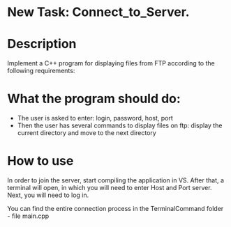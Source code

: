# New Task:   Connect_to_Server.
# Description
Implement a C++ program for displaying files from FTP according to the following requirements:
 
# What the program should do:
   - The user is asked to enter: login, password, host, port
   - Then the user has several commands to display files on ftp: display the current directory and move to the next directory
   
# How to use
In order to join the server, start compiling the application in VS. After that, a terminal will open, in which you will need to enter Host and Port server.
Next, you will need to log in.

You can find the entire connection process in the TerminalCommand folder - file main.cpp
